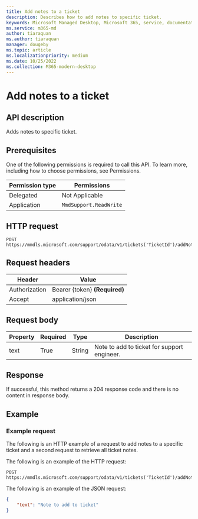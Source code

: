 ```yaml
---
title: Add notes to a ticket
description: Describes how to add notes to specific ticket.
keywords: Microsoft Managed Desktop, Microsoft 365, service, documentation
ms.service: m365-md
author: tiaraquan
ms.author: tiaraquan
manager: dougeby
ms.topic: article
ms.localizationpriority: medium
ms.date: 10/25/2022
ms.collection: M365-modern-desktop
---
```


# Add notes to a ticket

## API description

Adds notes to specific ticket.

## Prerequisites

One of the following permissions is required to call this API. To learn more, including how to choose permissions, see Permissions.

| Permission type | Permissions |
| --- | --- |
| Delegated | Not Applicable |
| Application | `MmdSupport.ReadWrite` |

## HTTP request

```http
POST https://mmdls.microsoft.com/support/odata/v1/tickets('TicketId')/addNote
```

## Request headers

| Header  | Value |
| --- | --- |
| Authorization | Bearer {token} **(Required)** |
| Accept | application/json |

## Request body

| Property | Required | Type | Description  |
| --- | --- | --- | --- |
| text | True | String | Note to add to ticket for support engineer. |

## Response

If successful, this method returns a 204 response code and there is no content in response body.

## Example

### Example request

The following is an HTTP example of a request to add notes to a specific ticket and a second request to retrieve all ticket notes.

The following is an example of the HTTP request:

```http
POST https://mmdls.microsoft.com/support/odata/v1/tickets('TicketId')/addNote 
```

The following is an example of the JSON request:

```json
{     
    "text": "Note to add to ticket" 
}
```
